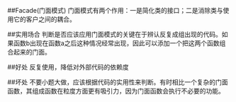 ##Facade(门面模式)
门面模式有两个作用：一是简化类的接口；二是消除类与使用它的客户之间的耦合。

##实用场合
判断是否应该应用门面模式的关键在于辨认反复成组出现的代码。如果函数b出现在函数a之后这种情况经常出现，因此可以添加一个把这两个函数组合起来的门面。

##好处
反复使用，降低对外部代码的依赖度

##坏处
不要小题大做，应该根据代码的实用性来判断。有时相比一个复杂的门面函数，其组成函数在粒度方面更有吸引力，因为门面函数会执行不必要的功能。